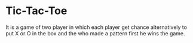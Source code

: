 # Tic-Tac-Toe
It is a game of two player in which each player get chance alternatively to put X or O in the box and the who made a pattern first he wins the game. 
